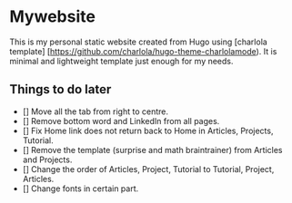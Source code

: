 # Mywebsite

This is my personal static website created from Hugo using [charlola template]
[https://github.com/charlola/hugo-theme-charlolamode). It is minimal and lightweight template just
enough for my needs.

## Things to do later
- [] Move all the tab from right to centre.
- [] Remove bottom word and LinkedIn from all pages.
- [] Fix Home link does not return back to Home in Articles, Projects, Tutorial.
- [] Remove the template (surprise and math braintrainer) from Articles and Projects.
- [] Change the order of Articles, Project, Tutorial to Tutorial, Project, Articles.
- [] Change fonts in certain part.
